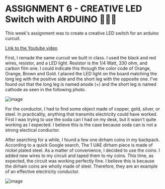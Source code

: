 # **ASSIGNMENT 6 - CREATIVE LED Switch with ARDUINO** 🎨🔮✨ #
This week's assignment was to create a creative LED switch for an arduino curcuit.

[Link to the Youtube video](https://youtu.be/7UY9-VoI3cQ)

First, I remade the same curcuit we built in class. I used the black and red wires, resistor, and a LED light.
Resistor is the 1/4 Watt, 330 ohm, and carbon film one. I could indicate this through the color code of Orange, Orange, Brown and Gold.
I placed the LED light on the board matching the long leg with the positive side and the short leg with the opposite one. I've found out that the long leg is named anode (+) and the short leg is named cathode as seen in the following photo.

![image](https://user-images.githubusercontent.com/90750426/160467017-50c466ea-26d0-4834-bd04-13b7fbfa2f7d.png)

For the conductor, I had to find some object made of copper, gold, silver, or steel. In practicality, anything that transmits electricity could have worked. First I was trying to use the soda can I had on my desk, but it wasn't quite working as I expected. I believe this is the case because soda can is not a strong electical conductor.

After searching for a while, I found a few one dirham coins in my backpack. According to a quick Google search, The 1 UAE dirham piece is made of nickel plated steel. As a matter of convenience, I decided to use the coins. I added new wires to my circuit and taped them to my coins. This time, as expected, the circuit was working perfectly fine. I believe this is because the dirham coins are wholly made of steel. Therefore, they are an example of an effective electricity conductor.

![image](https://user-images.githubusercontent.com/90750426/160467249-45fd733a-21ea-4ba3-9580-e29304eb6450.png)


